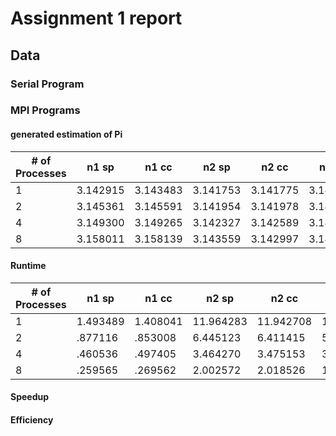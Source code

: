 # Assignment 1 report

## Data

### Serial Program

### MPI Programs

#### generated estimation of Pi
| # of Processes | n1 sp    | n1 cc    | n2 sp    | n2 cc    | n3 sp    | n3 cc    |
|----------------|----------|----------|----------|----------|----------|----------|
| 1              | 3.142915 | 3.143483 | 3.141753 | 3.141775 | 3.141659 | 3.141614 |
| 2              | 3.145361 | 3.145591 | 3.141954 | 3.141978 | 3.141674 | 3.141630 |
| 4              | 3.149300 | 3.149265 | 3.142327 | 3.142589 | 3.141668 | 3.141725 |
| 8              | 3.158011 | 3.158139 | 3.143559 | 3.142997 | 3.141653 | 3.141917 |

#### Runtime
| # of Processes | n1 sp    | n1 cc    | n2 sp     | n2 cc     | n3 sp      | n3 cc      |
|----------------|----------|----------|-----------|-----------|------------|------------|
| 1              | 1.493489 | 1.408041 | 11.964283 | 11.942708 | 116.282075 | 117.013246 |
| 2              | .877116  | .853008  | 6.445123  | 6.411415  | 58.521897  | 58.915367  |
| 4              | .460536  | .497405  | 3.464270  | 3.475153  | 32.528385  | 32.595666  |
| 8              | .259565  | .269562  | 2.002572  | 2.018526  | 18.980342  | 18.986749  |

#### Speedup

#### Efficiency
